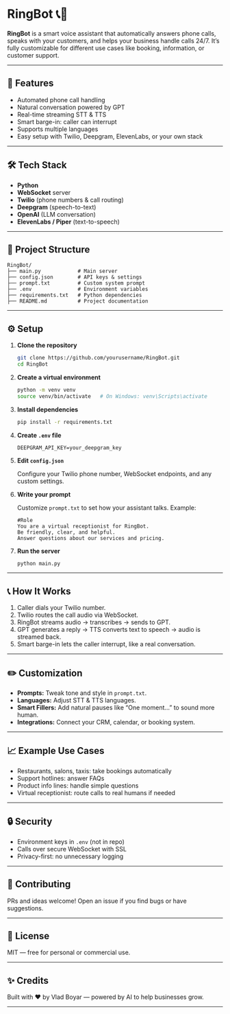
# RingBot 📞🤖

**RingBot** is a smart voice assistant that automatically answers phone calls, speaks with your customers, and helps your business handle calls 24/7. It’s fully customizable for different use cases like booking, information, or customer support.

---

## 🚀 Features

- Automated phone call handling
- Natural conversation powered by GPT
- Real-time streaming STT & TTS
- Smart barge-in: caller can interrupt
- Supports multiple languages
- Easy setup with Twilio, Deepgram, ElevenLabs, or your own stack

---

## 🛠️ Tech Stack

- **Python**
- **WebSocket** server
- **Twilio** (phone numbers & call routing)
- **Deepgram** (speech-to-text)
- **OpenAI** (LLM conversation)
- **ElevenLabs / Piper** (text-to-speech)

---

## 📂 Project Structure

```
RingBot/
├── main.py            # Main server
├── config.json        # API keys & settings
├── prompt.txt         # Custom system prompt
├── .env               # Environment variables
├── requirements.txt   # Python dependencies
├── README.md          # Project documentation
```

---

## ⚙️ Setup

1. **Clone the repository**

   ```bash
   git clone https://github.com/yourusername/RingBot.git
   cd RingBot
   ```

2. **Create a virtual environment**

   ```bash
   python -m venv venv
   source venv/bin/activate   # On Windows: venv\Scripts\activate
   ```

3. **Install dependencies**

   ```bash
   pip install -r requirements.txt
   ```

4. **Create `.env` file**

   ```
   DEEPGRAM_API_KEY=your_deepgram_key
   ```

5. **Edit `config.json`**

   Configure your Twilio phone number, WebSocket endpoints, and any custom settings.

6. **Write your prompt**

   Customize `prompt.txt` to set how your assistant talks. Example:

   ```
   #Role
   You are a virtual receptionist for RingBot.
   Be friendly, clear, and helpful.
   Answer questions about our services and pricing.
   ```

7. **Run the server**

   ```bash
   python main.py
   ```

---

## 📞 How It Works

1. Caller dials your Twilio number.
2. Twilio routes the call audio via WebSocket.
3. RingBot streams audio → transcribes → sends to GPT.
4. GPT generates a reply → TTS converts text to speech → audio is streamed back.
5. Smart barge-in lets the caller interrupt, like a real conversation.

---

## ✏️ Customization

- **Prompts:** Tweak tone and style in `prompt.txt`.
- **Languages:** Adjust STT & TTS languages.
- **Smart Fillers:** Add natural pauses like “One moment…” to sound more human.
- **Integrations:** Connect your CRM, calendar, or booking system.

---

## 📈 Example Use Cases

- Restaurants, salons, taxis: take bookings automatically
- Support hotlines: answer FAQs
- Product info lines: handle simple questions
- Virtual receptionist: route calls to real humans if needed

---

## 🔒 Security

- Environment keys in `.env` (not in repo)
- Calls over secure WebSocket with SSL
- Privacy-first: no unnecessary logging

---

## 🤝 Contributing

PRs and ideas welcome! Open an issue if you find bugs or have suggestions.

---

## 📜 License

MIT — free for personal or commercial use.

---

## ✨ Credits

Built with ❤️ by Vlad Boyar — powered by AI to help businesses grow.

---
